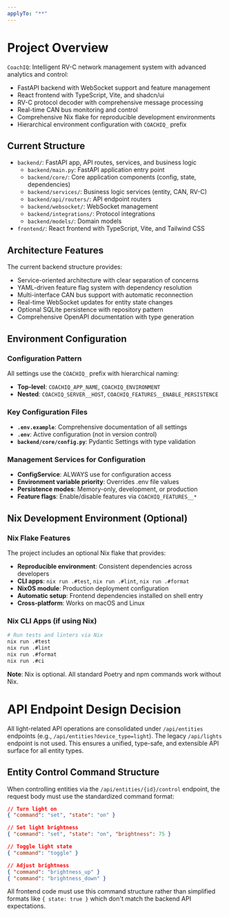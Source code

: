 ```yaml
---
applyTo: "**"
---
```


# Project Overview

`CoachIQ`: Intelligent RV-C network management system with advanced analytics and control:

- FastAPI backend with WebSocket support and feature management
- React frontend with TypeScript, Vite, and shadcn/ui
- RV-C protocol decoder with comprehensive message processing
- Real-time CAN bus monitoring and control
- Comprehensive Nix flake for reproducible development environments
- Hierarchical environment configuration with `COACHIQ_` prefix

## Current Structure

- `backend/`: FastAPI app, API routes, services, and business logic
  - `backend/main.py`: FastAPI application entry point
  - `backend/core/`: Core application components (config, state, dependencies)
  - `backend/services/`: Business logic services (entity, CAN, RV-C)
  - `backend/api/routers/`: API endpoint routers
  - `backend/websocket/`: WebSocket management
  - `backend/integrations/`: Protocol integrations
  - `backend/models/`: Domain models
- `frontend/`: React frontend with TypeScript, Vite, and Tailwind CSS

## Architecture Features

The current backend structure provides:
- Service-oriented architecture with clear separation of concerns
- YAML-driven feature flag system with dependency resolution
- Multi-interface CAN bus support with automatic reconnection
- Real-time WebSocket updates for entity state changes
- Optional SQLite persistence with repository pattern
- Comprehensive OpenAPI documentation with type generation

## Environment Configuration

### Configuration Pattern
All settings use the `COACHIQ_` prefix with hierarchical naming:
- **Top-level**: `COACHIQ_APP_NAME`, `COACHIQ_ENVIRONMENT`
- **Nested**: `COACHIQ_SERVER__HOST`, `COACHIQ_FEATURES__ENABLE_PERSISTENCE`

### Key Configuration Files
- **`.env.example`**: Comprehensive documentation of all settings
- **`.env`**: Active configuration (not in version control)
- **`backend/core/config.py`**: Pydantic Settings with type validation

### Management Services for Configuration
- **ConfigService**: ALWAYS use for configuration access
- **Environment variable priority**: Overrides .env file values
- **Persistence modes**: Memory-only, development, or production
- **Feature flags**: Enable/disable features via `COACHIQ_FEATURES__*`

## Nix Development Environment (Optional)

### Nix Flake Features
The project includes an optional Nix flake that provides:
- **Reproducible environment**: Consistent dependencies across developers
- **CLI apps**: `nix run .#test`, `nix run .#lint`, `nix run .#format`
- **NixOS module**: Production deployment configuration
- **Automatic setup**: Frontend dependencies installed on shell entry
- **Cross-platform**: Works on macOS and Linux

### Nix CLI Apps (if using Nix)
```bash
# Run tests and linters via Nix
nix run .#test
nix run .#lint
nix run .#format
nix run .#ci
```

**Note**: Nix is optional. All standard Poetry and npm commands work without Nix.

# API Endpoint Design Decision

All light-related API operations are consolidated under `/api/entities` endpoints (e.g., `/api/entities?device_type=light`). The legacy `/api/lights` endpoint is not used. This ensures a unified, type-safe, and extensible API surface for all entity types.

## Entity Control Command Structure

When controlling entities via the `/api/entities/{id}/control` endpoint, the request body must use the standardized command format:

```json
// Turn light on
{ "command": "set", "state": "on" }

// Set light brightness
{ "command": "set", "state": "on", "brightness": 75 }

// Toggle light state
{ "command": "toggle" }

// Adjust brightness
{ "command": "brightness_up" }
{ "command": "brightness_down" }
```

All frontend code must use this command structure rather than simplified formats like `{ state: true }` which don't match the backend API expectations.
